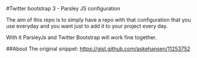 #Twitter bootstrap 3 - Parsley JS configuration

The aim of this repo is to simply have a repo with that configuration that you use everyday and you want just to add it to your project every day.

With it ParsleyJs and Twitter Bootstrap will work fine together.

##About
The original snippet:
https://gist.github.com/askehansen/11253752